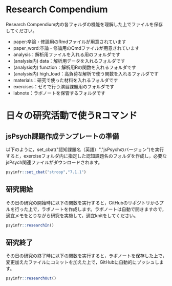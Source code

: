 # Research Compendium
Research Compendium内の各フォルダの機能を理解した上でファイルを保存してください。
- paper:卒論・修論用のRmdファイルが用意されています
 - paper_word:卒論・修論用のQmdファイルが用意されています
 - analysis：解析用ファイルを入れる用のフォルダです
- (analysis内) data：解析用データを入れるフォルダです
- (analysis内) function：解析用Rの関数を入れるフォルダです
- (analysis内) high_load：高負荷な解析で使う関数を入れるフォルダです
- materials：研究で使った材料を入れるフォルダです
- exercises：ゼミで行う演習課題用のフォルダです
- labnote：ラボノートを保管するフォルダです

# 日々の研究活動で使うRコマンド
## jsPsych課題作成テンプレートの準備
以下のように，set_cbat("認知課題名（英語）","jsPsychのバージョン")を実行すると，exerciseフォルダ内に指定した認知課題名のフォルダを作成し，必要なjsPsych関連ファイルがダウンロードされます。
``` r
psyinfr::set_cbat("stroop","7.1.1")
```
## 研究開始
その日の研究の開始時に以下の関数を実行すると，GitHubのリポジトリからプルを行った上で，ラボノートを作成します。ラボノートは自動で開きますので，適宜メモをとりながら研究を実施して，適宜knitをしてください。

``` r
psyinfr::researchIn()
``` 
## 研究終了

その日の研究の終了時に以下の関数を実行すると，ラボノートを保存した上で，変更加えたファイルにコミットを加えた上で，GitHubに自動的にプッシュします。

``` r
psyinfr::researchOut()
```
